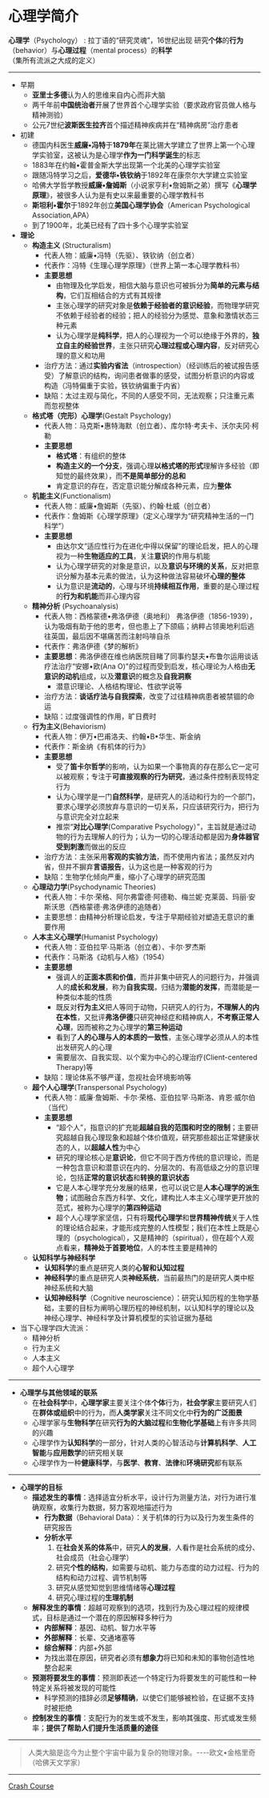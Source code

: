 # 心理学简介
**心理学**（Psychology） : 拉丁语的“研究灵魂”，16世纪出现
研究**个体**的**行为**（behavior）与**心理过程**（mental process）的**科学**（集所有流派之大成的定义）

---
* 早期
   * **亚里士多德**认为人的思维来自内心而非大脑 
   * 两千年前**中国统治者**开展了世界首个心理学实验（要求政府官员做人格与精神测验）
   * 公元7世纪**波斯医生拉齐**首个描述精神疾病并在“精神病房”治疗患者
* 初建
   * 德国内科医生**威廉•冯特**于**1879年**在莱比锡大学建立了世界上第一个心理学实验室，这被认为是心理学**作为一门科学诞生**的标志
   * 1883年在约翰•霍普金斯大学出现第一个北美的心理学实验室
   * 跟随冯特学习之后，**爱德华•铁钦纳**于1892年在康奈尔大学建立实验室
   * 哈佛大学哲学教授**威廉•詹姆斯**（小说家亨利•詹姆斯之弟）撰写《**心理学原理**》，被很多人认为是有史以来最重要的心理学教科书
   * **斯坦利•霍尔**于1892年创立**美国心理学协会**（American Psychological Association,APA）
   * 到了1900年，北美已经有了四十多个心理学实验室
* **理论**
   * **构造主义** (Structuralism)
       * 代表人物：威廉•冯特（先驱）、铁钦纳（创立者）
       * 代表作：冯特《生理心理学原理》（世界上第一本心理学教科书）
       * **主要思想**
         * 由物理及化学启发，相信大脑与意识也可被拆分为**简单的元素与结构**，它们互相结合的方式有其规律
         * 主张心理学的研究对象是**依赖于经验者的意识经验**，而物理学研究不依赖于经验者的经验；把人的经验分为感觉、意象和激情状态三种元素
         * 认为心理学是**纯科学**，把人的心理视为一个可以绝缘于外界的，**独立自主的经验世界**，主张只研究**心理过程或心理内容**，反对研究心理的意义和功用
       * 治疗方法：通过**实验内省法**（introspection）（经训练后的被试报告感受）了解意识的结构，询问患者做事的感受，试图分析意识的内容或构造（冯特偏重于实验，铁钦纳偏重于内省）
       * 缺陷：太过主观与简化，不同的人感受不同，无法观察；只注重元素而忽视整体
   * **格式塔（完形）心理学**(Gestalt Psychology)
       * 代表人物：马克斯•惠特海默（创立者）、库尔特·考夫卡、沃尔夫冈·柯勒
       * **主要思想**
         * **格式塔**：有组织的整体
         * **构造主义的一个分支**，强调心理**以格式塔的形式**理解许多经验（即知觉的最终效果），而**不是简单部分的总和**
         * 肯定意识的存在，否定意识能分解成各种元素，应为**整体**
   * **机能主义**(Functionalism)
       * 代表人物：威廉•詹姆斯（先驱）、约翰·杜威（创立者）
       * 代表作：詹姆斯《心理学原理》（定义心理学为“研究精神生活的一门科学”）
       * **主要思想**
         * 由达尔文“适应性行为在进化中得以保留”的理论启发，把人的心理视为一种**生物适应的工具**，关注**意识**的作用与机能
         * 认为心理学研究的对象是意识，以及**意识与环境的关系**，反对把意识分解为基本元素的做法，认为这种做法容易破坏**心理的整体**
         * 认为意识是**流动的**，心理与环境**持续相互作用**，重要的是心理过程的**行为和机能**而非心理内容
   * **精神分析** (Psychoanalysis)
       * 代表人物：西格蒙德•弗洛伊德（奥地利）
       弗洛伊德（1856-1939），认为吸烟有助于他的思考，但也患上了下颌癌；纳粹占领奥地利后逃往英国，最后因不堪痛苦而注射吗啡自杀      
       * 代表作：弗洛伊德《梦的解析》
       * **主要思想**：弗洛伊德在维也纳医院目睹了同事约瑟夫•布鲁尔运用谈话疗法治疗“安娜•欧(Ana O)"的过程而受到启发，核心理论为人格由**无意识的动机**组成，以及**潜意识**的概念及**自我洞察**
         * 潜意识理论、人格结构理论、性欲学说等
       * 治疗方法：**谈话疗法与自我探索**，改变了过往精神病患者被禁锢的命运
       * 缺陷：过度强调性的作用，旷日费时
   * **行为主义**(Behaviorism)
       * 代表人物：伊万•巴甫洛夫、约翰•B•华生、斯金纳
       * 代表作：斯金纳《有机体的行为》
       * **主要思想**
         * 受了**笛卡尔哲学**的影响，认为如果一个事物真的存在那么它一定可以被观察；专注于**可直接观察的行为研究**，通过条件控制表现特定行为
         * 认为心理学是一门**自然科学**，是研究人的活动和行为的一个部门，要求心理学必须放弃与意识的一切关系，只应该研究行为，把行为与意识完全对立起来
         * 推崇“**对比心理学**(Comparative Psychology）”，主旨就是通过动物的行为去理解人的行为；认为一切的心理活动都是因为**身体器官受到刺激**而做出的反应
       * 治疗方法：主张采用**客观的实验方法**，而不使用内省法；虽然反对内省，但并不摒弃**言语报告**，认为这也是一种客观的行为
       * 缺陷：生物学化倾向严重，缩小了心理学的研究范围
   * **心理动力学**(Psychodynamic Theories)
       * 代表人物：卡尔·荣格、阿尔弗雷德·阿德勒、梅兰妮·克莱茵、玛丽·安斯沃思（西格蒙德·弗洛伊德的追随者）
       * 主要思想：由精神分析理论启发，专注于早期经验对塑造无意识的重要作用
   * **人本主义心理学**(Humanist Psychology)
       * 代表人物：亚伯拉罕·马斯洛（创立者）、卡尔·罗杰斯
       * 代表作：马斯洛《动机与人格》（1954）
       * **主要思想**
         * 强调人的**正面本质和价值**，而并非集中研究人的问题行为，并强调人的**成长和发展**，称为**自我实现**，归结为**潜能的发挥**，而潜能是一种类似本能的性质
         * 既反对**行为主义**把人等同于动物，只研究人的行为，**不理解人的内在本性**，又批评**弗洛伊德**只研究神经症和精神病人，**不考察正常人心理**，因而被称之为心理学的**第三种运动**
         * 看到了**人的心理与人的本质的一致性**，主张心理学必须从人的本性出发研究人的心理
         * 需要层次、自我实现、以个案为中心的心理治疗(Client-centered Therapy)等
       * 缺陷：理论体系不够严谨，忽视社会环境影响等
   * **超个人心理学**(Transpersonal Psychology)
       * 代表人物：威廉·詹姆斯、卡尔·荣格、亚伯拉罕·马斯洛、肯恩·威尔伯（当代）
       * **主要思想**
         * “超个人”，指意识的扩充能**超越自我的范围和时空的限制**；主要研究超越自我心理现象和超越个体价值观，研究那些超出正常健康状态的人，以**超越人性**为中心
         * 研究的理论核心是**意识论**，但它不同于西方传统的意识理论，而是一种包含意识和潜意识在内的、分层次的、有高低级之分的意识理论，包括**正常的意识状态**和**转换的意识状态**
         * 它是人本心理学充分发展的结果，也可以说它是**人本心理学的派生物**；试图融合东西方科学、文化，建构比人本主义心理学更开放的范式，被称为心理学的**第四种运动**
         * 超个人心理学家坚信，只有将**现代心理学**和**世界精神传统**关于人性的理论结合起来，才能形成完整的人性模型；我们在本性上既是心理的（psychological），又是精神的（spiritual），但在超个人观点看来，**精神处于首要地位**，人的本性主要是精神的
   * **认知科学与神经科学**
       * **认知科学**的重点是研究人类的**心智和认知过程**
       * **神经科学**的重点是研究人类**神经系统**，当前最热门的是研究人类中枢神经系统和大脑
       * **认知神经科学**（Cognitive neuroscience）：研究认知历程的生物学基础，主要的目标为阐明心理历程的神经机制，以认知科学的理论以及神经心理学、神经科学及计算机模型的实验证据为基础
* 当下心理学四大流派：
   * 精神分析
   * 行为主义
   * 人本主义
   * 超个人心理学
---
* **心理学与其他领域的联系**
   * 在**社会科学**中，**心理学家**主要关注个体**个体**行为，**社会学家**主要研究人们在**群体或组织**中的行为，而**人类学家**关注不同文化中**行为的广泛图景**
   * 心理学家与**生物科学**在研究**行为的大脑过程**和**生物化学基础**上有许多共同的兴趣
   * 心理学作为**认知科学**的一部分，针对人类的心智活动与**计算机科学**、**人工智能**与**应用数学**的研究相关联
   * 心理学作为一种**健康科学**，与**医学**、**教育**、**法律**和**环境研究**都有联系
---
* **心理学的目标**
  * **描述发生的事情**：选择适宜分析水平，设计行为测量方法，对行为进行准确观察，收集行为数据，努力客观地描述行为
    * **行为数据**（Behavioral Data）：关于机体的行为以及行为发生条件的研究报告
    * **分析水平**
      1. 在**社会关系的体系**中，研究**人的发展**，人看作是社会系统的成分、社会成员（社会心理学）
      2. 研究**个性的结构**，如需要与动机、能力与态度的动力过程、行为的结构和动力过程、调节机制等
      3. 研究从感觉知觉到思维情绪等**心理过程**
      4. 研究心理过程的**生理机制**
  * **解释发生的事情**：超越可观察到的选项，找到行为及心理过程的规律模式，目标是通过一个潜在的原因解释多种行为
    * **内部解释**：基因、动机、智力水平等
    * **外部解释**：长辈、交通堵塞等
    * **综合解释**：内部+外部
    * 为找出潜在原因，研究者必须有**想象力**将已知和未知的事物创造性地整合起来
  * **预测将要发生的事情**：预测即表述一个特定行为将要发生的可能性和一种特定关系将被发现的可能性
    * 科学预测的措辞必须**足够精确**，以使它们能够被检验，在证据不支持时被拒绝
  * **控制发生的事情**：支配行为的发生或不发生，影响其强度、形式或发生频率；**提供了帮助人们提升生活质量的途径**
---
>人类大脑是迄今为止整个宇宙中最为复杂的物理对象。----欧文•金格里奇（哈佛天文学家）    
---
[Crash Course](https://www.bilibili.com/video/BV1Zs411c7W6?p=2)